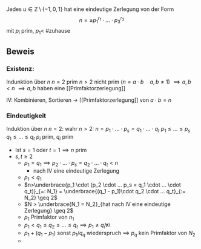 Jedes $u \in \mathbb Z\setminus\{-1, 0, 1\}$ hat eine eindeutige Zerlegung von der Form
$$n = \pm p_1^{r_1} \cdot ... \cdot p_3^{r_3}$$mit $p_i$ prim, $p_1 <$
#zuhause

## Beweis
### Existenz: 
Indunktion über $n$
$n= 2$ prim
$n > 2$ nicht prim 
($n = a \cdot b\quad a,b \not = 1$)
$\implies a,b < n$
$\implies a, b$ haben eine [[Primfaktorzerlegung]]

IV:
Kombinieren, Sortieren -> [[Primfaktorzerlegung]] von $a\cdot b = n$

### Eindeutigkeit
Induktion über $n$
$n=2$: wahr
$n> 2$: 
$n = p_1 \cdot ... \cdot p_s = q_1 \cdot ... \cdot q_t$
$p_1 \leq ... \leq p_s \quad q_1 \leq ... \leq q_t$
$p_i$ prim, $q_i$ prim

- Ist $s=1$ oder $t=1 \implies n$ prim
- $s, t \geq 2$
	- $p_1 = q_1 \implies p_2 \cdot ... \cdot p_s = q_2 \cdot ... \cdot q_t< n$
		- nach IV eine eindeutige Zerlegung
	- $p_1 < q_1$
	- $n>\underbrace{p_1 \cdot (p_2 \cdot ... p_s = q_1 \cdot ... \cdot q_t)}_{=: N_1} = \underbrace{(q_1 - p_1)\cdot q_2 \cdot ... q_t}_{:= N_2} \geq 2$
	- $N > \underbrace{N_1 = N_2}_{hat nach IV eine eindeutige Zerlegung} \geq 2$
	- $p_1$ Primfaktor von $n_1$
	- $p_1<q_1 \leq q_2 \leq ... \leq q_t \implies p_1 \not = q_i \forall i$
	- $p_1 + (q_1 - p_1)$ sonst $p_1 / q_q$ wiederspruch $\implies$ $p_q$ kein Primfaktor von $N_2$
	- 
